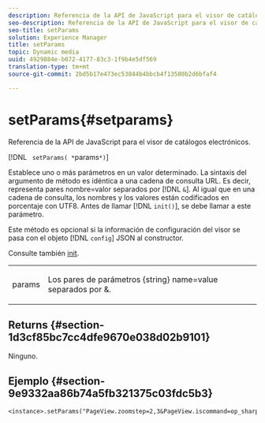 ```yaml
---
description: Referencia de la API de JavaScript para el visor de catálogos electrónicos.
seo-description: Referencia de la API de JavaScript para el visor de catálogos electrónicos.
seo-title: setParams
solution: Experience Manager
title: setParams
topic: Dynamic media
uuid: 4929884e-b072-4177-83c3-1f9b4e5df569
translation-type: tm+mt
source-git-commit: 2bd5b17e473ec53844b4bbcb4f13580b2d6bfaf4

---
```



# setParams{#setparams}

Referencia de la API de JavaScript para el visor de catálogos electrónicos.

[!DNL ` setParams( *`params`*)`]

Establece uno o más parámetros en un valor determinado. La sintaxis del argumento de método es idéntica a una cadena de consulta URL. Es decir, representa pares nombre=valor separados por [!DNL `&`]. Al igual que en una cadena de consulta, los nombres y los valores están codificados en porcentaje con UTF8. Antes de llamar [!DNL `init()`], se debe llamar a este parámetro.

Este método es opcional si la información de configuración del visor se pasa con el objeto [!DNL `config`] JSON al constructor.

Consulte también [init](../../../c-html5-s7-aem-asset-viewers/c-html5-20-ecatalog-viewer-about/c-html5-20-ecatalog-viewer-javascriptapiref/r-html5-ecatalog-viewer-20-javascriptapiref-init.md#reference-aee94dd92a28410784f7a1792e28683b).

<table id="table_896DFF34A68A403DB93A6D597461A573"> 
 <tbody> 
  <tr> 
   <td colname="col1"> <p> <span class="codeph"> <span class="varname"> params</span></span> </p> </td> 
   <td colname="col2"> <p> <span class="codeph"> Los pares de parámetros {string}</span> name=value separados por <span class="codeph"> &amp;</span>. </p> </td> 
  </tr> 
 </tbody> 
</table>

## Returns {#section-1d3cf85bc7cc4dfe9670e038d02b9101}

Ninguno.

## Ejemplo {#section-9e9332aa86b74a5fb321375c03fdc5b3}

```
<instance>.setParams("PageView.zoomstep=2,3&PageView.iscommand=op_sharpen%3d1")
```

